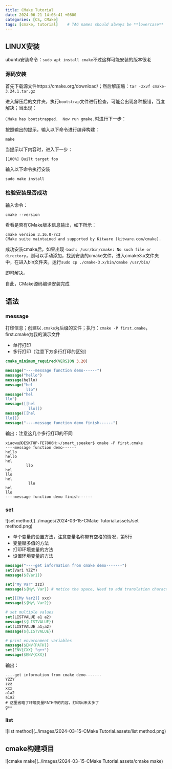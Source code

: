 ```yaml
---
title: CMake Tutorial
date: 2024-06-21 14:03:41 +0800
categories: [CS, CMake]
tags: [cmake, tutorial]    # TAG names should always be **lowercase**
---
```


## LINUX安装

ubuntu安装命令：`sudo apt install cmake`不过这样可能安装的版本很老

### 源码安装

首先下载源文件https://cmake.org/download/；然后解压缩：`tar -zxvf cmake-3.24.1.tar.gz`

进入解压后的文件夹，执行`bootstrap`文件进行检查，可能会出现各种报错，百度解决；当出现：

`CMake has bootstrapped.  Now run gmake.`时进行下一步：

按照输出的提示，输入以下命令进行编译构建：

``` shell
make
```

当提示以下内容时，进入下一步：

``` shell
[100%] Built target foo
```

输入以下命令执行安装

``` shell
sudo make install
```

### 检验安装是否成功

输入命令：

``` shell
cmake --version
```

看看是否有CMake版本信息输出，如下所示：

``` shell
cmake version 3.16.0-rc3
CMake suite maintained and supported by Kitware (kitware.com/cmake).
```

成功安装cmake后，如果出现`-bash: /usr/bin/cmake: No such file or directory`，则可以手动添加，找到安装的cmake文件，进入cmake3.x文件夹中，在进入bin文件夹，运行`sudo cp ./cmake-3.x/bin/cmake /usr/bin/`

即可解决。

自此，CMake源码编译安装完成

## 语法

### message

打印信息；创建以`.cmake`为后缀的文件；执行：`cmake -P first.cmake`，first.cmake为我的演示文件

- 单行打印
- 多行打印（注意下方多行打印的区别）

``` cmake
cmake_minimum_required(VERSION 3.20)

message("----message function demo------")
message("hello")
message(hello)
message("hel
         llo")
message("hel
llo")
message([[hel
          llo]])
message([[hel
llo]])
message("----message function demo finish------")
```

输出：注意这几个多行打印的不同

``` shell
xiaowu@DESKTOP-FE78O6H:~/smart_speaker$ cmake -P first.cmake 
----message function demo------
hello
hello
hel
         llo
hel
llo
hel
          llo
hel
llo
----message function demo finish------
```

### set

![set method](../images/2024-03-15-CMake Tutorial.assets/set method.png)

- 单个变量的设置方法，注意变量名称带有空格的情况，第5行
- 变量赋多值的方法
- 打印环境变量的方法
- 设置环境变量的方法

``` cmake
message("----get information from cmake demo-------")
set(Var1 YZZY)
message(${Var1})

set("My Var" zzz)
message(${My\ Var}) # notice the space, Need to add translation characters \

set([[My Var2]] xxx)
message(${My\ Var2})

# set multiple values
set(LISTVALUE a1 a2)
message(${LISTVALUE})
set(LISTVALUE a1;a2)
message(${LISTVALUE})

# print envoronment variables
message($ENV{PATH})
set(ENV{CXX} "g++")
message($ENV{CXX})
```

输出：

``` shell
----get information from cmake demo-------
YZZY
zzz
xxx
a1a2
a1a2
# 这里省略了环境变量PATH中的内容，打印出来太多了
g++
```

### list

![list method](../images/2024-03-15-CMake Tutorial.assets/list method.png)

## cmake构建项目

![cmake make](../images/2024-03-15-CMake Tutorial.assets/cmake make)